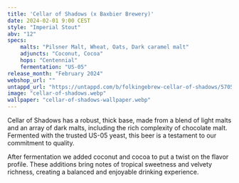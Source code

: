 ```yaml
---
title: 'Cellar of Shadows (x Baxbier Brewery)'
date: 2024-02-01 9:00 CEST
style: "Imperial Stout"
abv: "12"
specs:
    malts: "Pilsner Malt, Wheat, Oats, Dark caramel malt"
    adjuncts: "Coconut, Cocoa"
    hops: "Centennial"
    fermentation: "US-05"
release_month: "February 2024"
webshop_url: ""
untappd_url: "https://untappd.com/b/folkingebrew-cellar-of-shadows/5705957"
image: "cellar-of-shadows.webp"
wallpaper: "cellar-of-shadows-wallpaper.webp"
---
```


Cellar of Shadows has a robust, thick base, made from a blend of light malts and an array of dark malts, including the rich complexity of chocolate malt. Fermented with the trusted US-05 yeast, this beer is a testament to our commitment to quality.

After fermentation we added coconut and cocoa to put a twist on the flavor profile. These additions bring notes of tropical sweetness and velvety richness, creating a balanced and enjoyable drinking experience.
